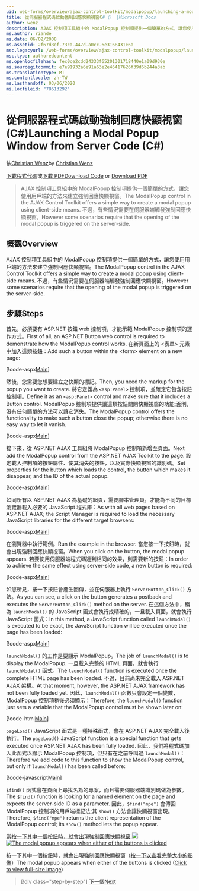 ```yaml
---
uid: web-forms/overview/ajax-control-toolkit/modalpopup/launching-a-modal-popup-window-from-server-code-cs
title: 從伺服器程式碼啟動強制回應快顯視窗C#（） |Microsoft Docs
author: wenz
description: AJAX 控制項工具組中的 ModalPopup 控制項提供一個簡單的方式，讓您使用用戶端的方法來建立強制回應快顯視窗。 不過，有些案例需要 t 。
ms.author: riande
ms.date: 06/02/2008
ms.assetid: 2f67d8ef-73ca-447d-a0cc-6e3168431e6a
msc.legacyurl: /web-forms/overview/ajax-control-toolkit/modalpopup/launching-a-modal-popup-window-from-server-code-cs
msc.type: authoredcontent
ms.openlocfilehash: fec0ce2cdd24333f65201301718440e1a09d930e
ms.sourcegitcommit: e7e91932a6e91a63e2e46417626f39d6b244a3ab
ms.translationtype: MT
ms.contentlocale: zh-TW
ms.lasthandoff: 03/06/2020
ms.locfileid: "78613292"
---
```

# <a name="launching-a-modal-popup-window-from-server-code-c"></a><span data-ttu-id="a688f-104">從伺服器程式碼啟動強制回應快顯視窗 (C#)</span><span class="sxs-lookup"><span data-stu-id="a688f-104">Launching a Modal Popup Window from Server Code (C#)</span></span>

<span data-ttu-id="a688f-105">依[Christian Wenz](https://github.com/wenz)</span><span class="sxs-lookup"><span data-stu-id="a688f-105">by [Christian Wenz](https://github.com/wenz)</span></span>

<span data-ttu-id="a688f-106">[下載程式代碼](https://download.microsoft.com/download/2/4/0/24052038-f942-4336-905b-b60ae56f0dd5/ModalPopup1.cs.zip)或[下載 PDF](https://download.microsoft.com/download/b/6/a/b6ae89ee-df69-4c87-9bfb-ad1eb2b23373/modalpopup1CS.pdf)</span><span class="sxs-lookup"><span data-stu-id="a688f-106">[Download Code](https://download.microsoft.com/download/2/4/0/24052038-f942-4336-905b-b60ae56f0dd5/ModalPopup1.cs.zip) or [Download PDF](https://download.microsoft.com/download/b/6/a/b6ae89ee-df69-4c87-9bfb-ad1eb2b23373/modalpopup1CS.pdf)</span></span>

> <span data-ttu-id="a688f-107">AJAX 控制項工具組中的 ModalPopup 控制項提供一個簡單的方式，讓您使用用戶端的方法來建立強制回應快顯視窗。</span><span class="sxs-lookup"><span data-stu-id="a688f-107">The ModalPopup control in the AJAX Control Toolkit offers a simple way to create a modal popup using client-side means.</span></span> <span data-ttu-id="a688f-108">不過，有些情況需要在伺服器端觸發強制回應快顯視窗。</span><span class="sxs-lookup"><span data-stu-id="a688f-108">However some scenarios require that the opening of the modal popup is triggered on the server-side.</span></span>

## <a name="overview"></a><span data-ttu-id="a688f-109">概觀</span><span class="sxs-lookup"><span data-stu-id="a688f-109">Overview</span></span>

<span data-ttu-id="a688f-110">AJAX 控制項工具組中的 ModalPopup 控制項提供一個簡單的方式，讓您使用用戶端的方法來建立強制回應快顯視窗。</span><span class="sxs-lookup"><span data-stu-id="a688f-110">The ModalPopup control in the AJAX Control Toolkit offers a simple way to create a modal popup using client-side means.</span></span> <span data-ttu-id="a688f-111">不過，有些情況需要在伺服器端觸發強制回應快顯視窗。</span><span class="sxs-lookup"><span data-stu-id="a688f-111">However some scenarios require that the opening of the modal popup is triggered on the server-side.</span></span>

## <a name="steps"></a><span data-ttu-id="a688f-112">步驟</span><span class="sxs-lookup"><span data-stu-id="a688f-112">Steps</span></span>

<span data-ttu-id="a688f-113">首先，必須要有 ASP.NET 按鈕 web 控制項，才能示範 ModalPopup 控制項的運作方式。</span><span class="sxs-lookup"><span data-stu-id="a688f-113">First of all, an ASP.NET Button web control is required to demonstrate how the ModalPopup control works.</span></span> <span data-ttu-id="a688f-114">在新頁面上的 &lt;表單&gt; 元素中加入這類按鈕：</span><span class="sxs-lookup"><span data-stu-id="a688f-114">Add such a button within the &lt;form&gt; element on a new page:</span></span>

[!code-aspx[Main](launching-a-modal-popup-window-from-server-code-cs/samples/sample1.aspx)]

<span data-ttu-id="a688f-115">然後，您需要您想要建立之快顯的標記。</span><span class="sxs-lookup"><span data-stu-id="a688f-115">Then, you need the markup for the popup you want to create.</span></span> <span data-ttu-id="a688f-116">將它定義為 `<asp:Panel>` 控制項，並確定它包含按鈕控制項。</span><span class="sxs-lookup"><span data-stu-id="a688f-116">Define it as an `<asp:Panel>` control and make sure that it includes a Button control.</span></span> <span data-ttu-id="a688f-117">ModalPopup 控制項提供讓這類按鈕關閉快顯視窗的功能;否則，沒有任何簡單的方法可以讓它消失。</span><span class="sxs-lookup"><span data-stu-id="a688f-117">The ModalPopup control offers the functionality to make such a button close the popup; otherwise there is no easy way to let it vanish.</span></span>

[!code-aspx[Main](launching-a-modal-popup-window-from-server-code-cs/samples/sample2.aspx)]

<span data-ttu-id="a688f-118">接下來，從 ASP.NET AJAX 工具組將 ModalPopup 控制項新增至頁面。</span><span class="sxs-lookup"><span data-stu-id="a688f-118">Next add the ModalPopup control from the ASP.NET AJAX Toolkit to the page.</span></span> <span data-ttu-id="a688f-119">設定載入控制項的按鈕屬性、使其消失的按鈕，以及實際快顯視窗的識別碼。</span><span class="sxs-lookup"><span data-stu-id="a688f-119">Set properties for the button which loads the control, the button which makes it disappear, and the ID of the actual popup.</span></span>

[!code-aspx[Main](launching-a-modal-popup-window-from-server-code-cs/samples/sample3.aspx)]

<span data-ttu-id="a688f-120">如同所有以 ASP.NET AJAX 為基礎的網頁，需要腳本管理員，才能為不同的目標瀏覽器載入必要的 JavaScript 程式庫：</span><span class="sxs-lookup"><span data-stu-id="a688f-120">As with all web pages based on ASP.NET AJAX; the Script Manager is required to load the necessary JavaScript libraries for the different target browsers:</span></span>

[!code-aspx[Main](launching-a-modal-popup-window-from-server-code-cs/samples/sample4.aspx)]

<span data-ttu-id="a688f-121">在瀏覽器中執行範例。</span><span class="sxs-lookup"><span data-stu-id="a688f-121">Run the example in the browser.</span></span> <span data-ttu-id="a688f-122">當您按一下按鈕時，就會出現強制回應快顯視窗。</span><span class="sxs-lookup"><span data-stu-id="a688f-122">When you click on the button, the modal popup appears.</span></span> <span data-ttu-id="a688f-123">若要使用伺服器端程式碼達到相同的效果，則需要新的按鈕：</span><span class="sxs-lookup"><span data-stu-id="a688f-123">In order to achieve the same effect using server-side code, a new button is required:</span></span>

[!code-aspx[Main](launching-a-modal-popup-window-from-server-code-cs/samples/sample5.aspx)]

<span data-ttu-id="a688f-124">如您所見，按一下按鈕會產生回傳，並在伺服器上執行 `ServerButton_Click()` 方法。</span><span class="sxs-lookup"><span data-stu-id="a688f-124">As you can see, a click on the button generates a postback and executes the `ServerButton_Click()` method on the server.</span></span> <span data-ttu-id="a688f-125">在這個方法中，稱為 `launchModal()` 的 JavaScript 函式會執行成精確的，一旦載入頁面，就會執行 JavaScript 函式：</span><span class="sxs-lookup"><span data-stu-id="a688f-125">In this method, a JavaScript function called `launchModal()` is executed to be exact, the JavaScript function will be executed once the page has been loaded:</span></span>

[!code-aspx[Main](launching-a-modal-popup-window-from-server-code-cs/samples/sample6.aspx)]

<span data-ttu-id="a688f-126">`launchModal()` 的工作是要顯示 ModalPopup。</span><span class="sxs-lookup"><span data-stu-id="a688f-126">The job of `launchModal()` is to display the ModalPopup.</span></span> <span data-ttu-id="a688f-127">一旦載入完整的 HTML 頁面，就會執行 `launchModal()` 函式。</span><span class="sxs-lookup"><span data-stu-id="a688f-127">The `launchModal()` function is executed once the complete HTML page has been loaded.</span></span> <span data-ttu-id="a688f-128">不過，目前尚未完全載入 ASP.NET AJAX 架構。</span><span class="sxs-lookup"><span data-stu-id="a688f-128">At that moment, however, the ASP.NET AJAX framework has not been fully loaded yet.</span></span> <span data-ttu-id="a688f-129">因此，`launchModal()` 函數只會設定一個變數，ModalPopup 控制項稍後必須顯示：</span><span class="sxs-lookup"><span data-stu-id="a688f-129">Therefore, the `launchModal()` function just sets a variable that the ModalPopup control must be shown later on:</span></span>

[!code-html[Main](launching-a-modal-popup-window-from-server-code-cs/samples/sample7.html)]

<span data-ttu-id="a688f-130">`pageLoad()` JavaScript 函式是一種特殊函式，會在 ASP.NET AJAX 完全載入後執行。</span><span class="sxs-lookup"><span data-stu-id="a688f-130">The `pageLoad()` JavaScript function is a special function that gets executed once ASP.NET AJAX has been fully loaded.</span></span> <span data-ttu-id="a688f-131">因此，我們將程式碼加入此函式以顯示 ModalPopup 控制項，但只有在之前呼叫過 `launchModal()`：</span><span class="sxs-lookup"><span data-stu-id="a688f-131">Therefore we add code to this function to show the ModalPopup control, but only if `launchModal()` has been called before:</span></span>

[!code-javascript[Main](launching-a-modal-popup-window-from-server-code-cs/samples/sample8.js)]

<span data-ttu-id="a688f-132">`$find()` 函式會在頁面上尋找名為的專案，而且需要伺服器端識別碼做為參數。</span><span class="sxs-lookup"><span data-stu-id="a688f-132">The `$find()` function is looking for a named element on the page and expects the server-side ID as a parameter.</span></span> <span data-ttu-id="a688f-133">因此，`$find("mpe")` 會傳回 ModalPopup 控制項的用戶端標記法;其 `show()` 方法會讓快顯視窗出現。</span><span class="sxs-lookup"><span data-stu-id="a688f-133">Therefore, `$find("mpe")` returns the client representation of the ModalPopup control; its `show()` method lets the popup appear.</span></span>

<span data-ttu-id="a688f-134">[當按一下其中一個按鈕時，就會出現強制回應快顯視窗 ![](launching-a-modal-popup-window-from-server-code-cs/_static/image2.png)](launching-a-modal-popup-window-from-server-code-cs/_static/image1.png)</span><span class="sxs-lookup"><span data-stu-id="a688f-134">[![The modal popup appears when either of the buttons is clicked](launching-a-modal-popup-window-from-server-code-cs/_static/image2.png)](launching-a-modal-popup-window-from-server-code-cs/_static/image1.png)</span></span>

<span data-ttu-id="a688f-135">按一下其中一個按鈕時，就會出現強制回應快顯視窗（[按一下以查看完整大小的影像](launching-a-modal-popup-window-from-server-code-cs/_static/image3.png)）</span><span class="sxs-lookup"><span data-stu-id="a688f-135">The modal popup appears when either of the buttons is clicked ([Click to view full-size image](launching-a-modal-popup-window-from-server-code-cs/_static/image3.png))</span></span>

> [!div class="step-by-step"]
> [<span data-ttu-id="a688f-136">下一個</span><span class="sxs-lookup"><span data-stu-id="a688f-136">Next</span></span>](using-modalpopup-with-a-repeater-control-cs.md)
